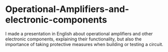 # Operational-Amplifiers-and-electronic-components
I made a presentation in English about operational amplifiers and other electronic components, explaining their functionality, but also the importance of taking protective measures when building or testing a circuit.

